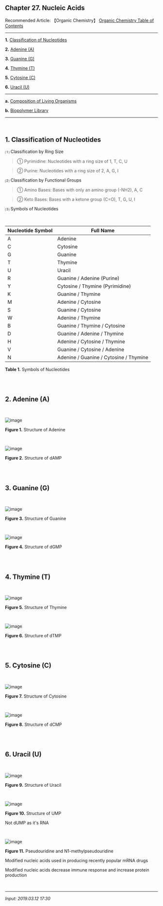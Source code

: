 ## **Chapter 27. Nucleic Acids**

Recommended Article: 【Organic Chemistry】 [Organic Chemistry Table of Contents](https://jb243.github.io/pages/1483)

---

**1.** [Classification of Nucleotides](#1-classification-of-nucleotides)

**2.** [Adenine (A)](#2-adenine-a)

**3.** [Guanine (G)](#3-guanine-g)

**4.** [Thymine (T)](#4-thymine-t)

**5.** [Cytosine (C)](#5-cytosine-c)

**6.** [Uracil (U)](#6-uracil-u)

---

**a.** [Composition of Living Organisms](https://jb243.github.io/pages/67#footnote_link_67_56)

**b.** [Biopolymer Library](https://jb243.github.io/pages/1327)

---

<br>

## **1\. Classification of Nucleotides**

⑴ Classification by Ring Size

> ① Pyrimidine: Nucleotides with a ring size of 1, T, C, U

> ② Purine: Nucleotides with a ring size of 2, A, G, I

⑵ Classification by Functional Groups

> ① Amino Bases: Bases with only an amino group (-NH2), A, C

> ② Keto Bases: Bases with a ketone group (C=O), T, G, U, I

⑶ Symbols of Nucleotides

<br>

| Nucleotide Symbol | Full Name |
| --- | --- |
| A | Adenine |
| C | Cytosine |
| G | Guanine |
| T | Thymine |
| U | Uracil |
| R | Guanine / Adenine (Purine) |
| Y | Cytosine / Thymine (Pyrimidine) |
| K | Guanine / Thymine |
| M | Adenine / Cytosine |
| S | Guanine / Cytosine |
| W | Adenine / Thymine |
| B | Guanine / Thymine / Cytosine |
| D | Guanine / Adenine / Thymine |
| H | Adenine / Cytosine / Thymine |
| V | Guanine / Cytosine / Adenine |
| N | Adenine / Guanine / Cytosine / Thymine |

**Table 1.** Symbols of Nucleotides

<br>

<br>

## **2\. Adenine** (A)

<br>

![image](https://github.com/JB243/jb243.github.io/assets/55747737/90291111-be69-45f2-b1ed-215af88da1c3)

**Figure 1.** Structure of Adenine

<br>

![image](https://github.com/JB243/jb243.github.io/assets/55747737/51b42e55-aaf4-4fb1-a709-f5915eba8827)

**Figure 2.** Structure of dAMP

<br>

<br>

## **3\. Guanine** (G)

<br>

![image](https://github.com/JB243/jb243.github.io/assets/55747737/08b443e7-ef77-4d85-99c8-ac4159a07746)

**Figure 3.** Structure of Guanine

<br>

![image](https://github.com/JB243/jb243.github.io/assets/55747737/8cf99100-5440-4254-9c90-b6fba8fe9316)

**Figure 4.** Structure of dGMP

<br>

<br>

## **4\. Thymine** (T)

<br>

![image](https://github.com/JB243/jb243.github.io/assets/55747737/60c43e41-4acf-4c71-b150-04330d5eed67)

**Figure 5.** Structure of Thymine

<br>

![image](https://github.com/JB243/jb243.github.io/assets/55747737/d4f08bea-af5d-4493-8430-7ad3f20d2bf9)

**Figure 6.** Structure of dTMP

<br>

<br>

## **5\. Cytosine** (C)

<br>

![image](https://github.com/JB243/jb243.github.io/assets/55747737/06f5c24b-00d3-4b54-a02f-cc1b6abde023)

**Figure 7.** Structure of Cytosine

<br>

![image](https://github.com/JB243/jb243.github.io/assets/55747737/3978a75f-d52a-42f2-8f02-8a3a72e21614)

**Figure 8.** Structure of dCMP

<br>

<br>

## **6\. Uracil** (U)

<br>

![image](https://github.com/JB243/jb243.github.io/assets/55747737/cec403fa-151e-4255-8136-7030005ff01d)

**Figure 9.** Structure of Uracil

<br>

![image](https://github.com/JB243/jb243.github.io/assets/55747737/43197d02-bc19-48a4-aa45-89cc1ec15896)

**Figure 10.** Structure of UMP

Not dUMP as it's RNA

<br>

![image](https://github.com/JB243/jb243.github.io/assets/55747737/f5cccc2e-b82b-48ec-9d5c-0716685d78a5)

**Figure 11.** Pseudouridine and N1-methylpseudouridine

Modified nucleic acids used in producing recently popular mRNA drugs

Modified nucleic acids decrease immune response and increase protein production

<br>

---

_Input: 2019.03.12 17:30_
